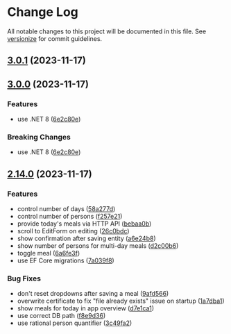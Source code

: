# Change Log

All notable changes to this project will be documented in this file. See [versionize](https://github.com/versionize/versionize) for commit guidelines.

<a name="3.0.1"></a>
## [3.0.1](https://www.github.com/mu88/ShopAndEat/releases/tag/v3.0.1) (2023-11-17)

<a name="3.0.0"></a>
## [3.0.0](https://www.github.com/mu88/ShopAndEat/releases/tag/v3.0.0) (2023-11-17)

### Features

* use .NET 8 ([6e2c80e](https://www.github.com/mu88/ShopAndEat/commit/6e2c80e14a04784468764a445e0b37796449b5c5))

### Breaking Changes

* use .NET 8 ([6e2c80e](https://www.github.com/mu88/ShopAndEat/commit/6e2c80e14a04784468764a445e0b37796449b5c5))

<a name="2.14.0"></a>
## [2.14.0](https://www.github.com/mu88/ShopAndEat/releases/tag/v2.14.0) (2023-11-17)

### Features

* control number of days ([58a277d](https://www.github.com/mu88/ShopAndEat/commit/58a277d890a6e5edf6b6a0cc2aa427c2e9922e92))
* control number of persons ([f257e21](https://www.github.com/mu88/ShopAndEat/commit/f257e2184acc9dfd4b89cf6dfe117751a7524d78))
* provide today's meals via HTTP API ([bebaa0b](https://www.github.com/mu88/ShopAndEat/commit/bebaa0b19b23e87d837c3c6c7b44895fedd341d7))
* scroll to EditForm on editing ([26c0bdc](https://www.github.com/mu88/ShopAndEat/commit/26c0bdc8559d36af00a3a783fb82928d98a5966d))
* show confirmation after saving entity ([a6e24b8](https://www.github.com/mu88/ShopAndEat/commit/a6e24b83cd22c030c8933d88cda06d77f63eee87))
* show number of persons for multi-day meals ([d2c00b6](https://www.github.com/mu88/ShopAndEat/commit/d2c00b6bedff01c4de001360facb52026bf78872))
* toggle meal ([6a6fe3f](https://www.github.com/mu88/ShopAndEat/commit/6a6fe3f5fb1539e50f99da0f8b8ebdd6051518ff))
* use EF Core migrations ([7a039f8](https://www.github.com/mu88/ShopAndEat/commit/7a039f85896518060eacf5078cee7079252bbeed))

### Bug Fixes

* don't reset dropdowns after saving a meal ([9afd566](https://www.github.com/mu88/ShopAndEat/commit/9afd56627b5c43093f0b6c8886000045d22c67f1))
* overwrite certificate to fix "file already exists" issue on startup ([1a7dba1](https://www.github.com/mu88/ShopAndEat/commit/1a7dba13d39e2119e0e77987e89060d6cc548451))
* show meals for today in app overview ([d7e1ca1](https://www.github.com/mu88/ShopAndEat/commit/d7e1ca13df5ddbe4ba79c4092c55caa848c569c4))
* use correct DB path ([f8e9d36](https://www.github.com/mu88/ShopAndEat/commit/f8e9d3609a8d269ae8b89e041c9ac428d020cff0))
* use rational person quantifier ([3c49fa2](https://www.github.com/mu88/ShopAndEat/commit/3c49fa2164970b6b37183b292852012ef78e7401))

